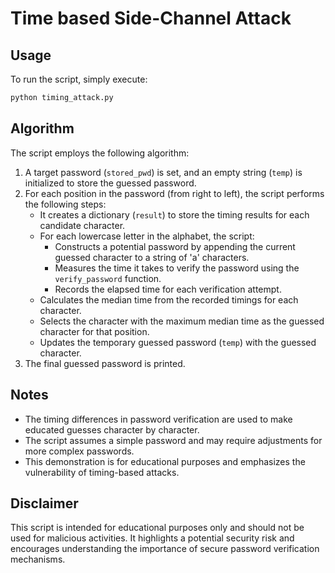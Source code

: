 # Time based Side-Channel Attack
## Usage
To run the script, simply execute:
```bash
python timing_attack.py
```
## Algorithm

The script employs the following algorithm:

1. A target password (`stored_pwd`) is set, and an empty string (`temp`) is initialized to store the guessed password.
2. For each position in the password (from right to left), the script performs the following steps:
   - It creates a dictionary (`result`) to store the timing results for each candidate character.
   - For each lowercase letter in the alphabet, the script:
     - Constructs a potential password by appending the current guessed character to a string of 'a' characters.
     - Measures the time it takes to verify the password using the `verify_password` function.
     - Records the elapsed time for each verification attempt.
   - Calculates the median time from the recorded timings for each character.
   - Selects the character with the maximum median time as the guessed character for that position.
   - Updates the temporary guessed password (`temp`) with the guessed character.
3. The final guessed password is printed.

## Notes
- The timing differences in password verification are used to make educated guesses character by character.
- The script assumes a simple password and may require adjustments for more complex passwords.
- This demonstration is for educational purposes and emphasizes the vulnerability of timing-based attacks.
## Disclaimer
This script is intended for educational purposes only and should not be used for malicious activities. It highlights a potential security risk and encourages understanding the importance of secure password verification mechanisms.
